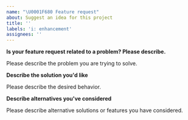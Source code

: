 ```yaml
---
name: "\U0001F680 Feature request"
about: Suggest an idea for this project
title: ''
labels: 'i: enhancement'
assignees: ''
---
```


<!--
Thank you for suggesting an idea to make this project better!

Please fill in as much of the template below as you're able.
-->

**Is your feature request related to a problem? Please describe.**

Please describe the problem you are trying to solve.


**Describe the solution you'd like**

Please describe the desired behavior.


**Describe alternatives you've considered**

Please describe alternative solutions or features you have considered.

